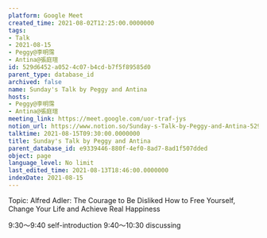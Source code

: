 ```yaml
---
platform: Google Meet
created_time: 2021-08-02T12:25:00.0000000
tags:
- Talk
- 2021-08-15
- Peggy@李明霈
- Antina@張庭瑄
id: 529d6452-a052-4c07-b4cd-b7f5f89585d0
parent_type: database_id
archived: false
name: Sunday's Talk by Peggy and Antina
hosts:
- Peggy@李明霈
- Antina@張庭瑄
meeting_link: https://meet.google.com/uor-traf-jys
notion_url: https://www.notion.so/Sunday-s-Talk-by-Peggy-and-Antina-529d6452a0524c07b4cdb7f5f89585d0
talktime: 2021-08-15T09:30:00.0000000
title: Sunday's Talk by Peggy and Antina
parent_database_id: e9339446-880f-4ef0-8ad7-8ad1f507dded
object: page
language_level: No limit
last_edited_time: 2021-08-13T18:46:00.0000000
indexDate: 2021-08-15
---
```


Topic: Alfred Adler: The Courage to Be Disliked
How to Free Yourself, Change Your Life and Achieve Real Happiness

9:30～9:40 self-introduction
9:40～10:30 discussing


